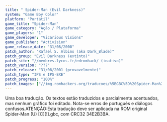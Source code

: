 ```yaml
---
title: " Spider-Man (Evil Darkness)"
system: "Game Boy Color"
platform: "Portátil"
game_title: "Spider-Man"
game_category: "Ação / Plataforma"
game_players: "1"
game_developer: "Vicarious Visions"
game_publisher: "Activision"
game_release_date: "31/08/2000"
patch_author: "Rafael S. Albino (aka Dark_Blade)"
patch_group: "Evil Darkness (extinto)"
patch_site: "//membres.lycos.fr/edromhack/ (inativo)"
patch_version: "???"
patch_release: "31/08/2001 (provavelmente)"
patch_type: "IPS e IPS-EXE"
patch_progress: "100%"
patch_images: ["//img.romhackers.org/traducoes/%5BGBC%5D%20Spider-Man%20-%20Evil%20Darkness%20-%201.png","//img.romhackers.org/traducoes/%5BGBC%5D%20Spider-Man%20-%20Evil%20Darkness%20-%202.png","//img.romhackers.org/traducoes/%5BGBC%5D%20Spider-Man%20-%20Evil%20Darkness%20-%203.png"]
---
```

Uma boa tradução. Os textos estão traduzidos e parcialmente acentuados, mas nenhum gráfico foi editado. Nota-se erros de português e diálogos confusos.ATENÇÃO:Esta tradução deve ser aplicada na ROM original Spider-Man (U) [C][!].gbc, com CRC32 34E2B3BA.